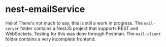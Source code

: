 # nest-emailService
Hello! There's not much to say, this is still a work in progress. The ```mail-server``` folder contains a NestJS project that supports REST and WebSockets.
Testing for this was done through Postman.
The ```mail-client``` folder contains a very incomplete frontend.
